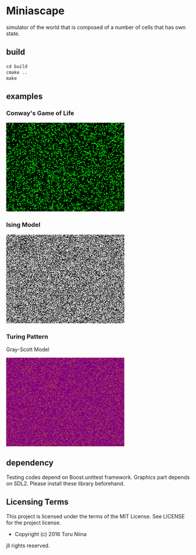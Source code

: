 Miniascape
====
simulator of the world that is composed of a number of cells that has own state.

## build

    cd build
    cmake ..
    make

## examples

### Conway's Game of Life
![conway's game of life](data/game_of_life.gif)

### Ising Model
![Ising model](data/ising_model.gif)

### Turing Pattern

Gray-Scott Model

![Turing Pattern](data/turing_pattern.gif)

## dependency

Testing codes depend on Boost.unittest framework.
Graphics part depends on SDL2.
Please install these library beforehand.

## Licensing Terms
This project is licensed under the terms of the MIT License.
See LICENSE for the project license.

- Copyright (c) 2016 Toru Niina

jll rights reserved.
